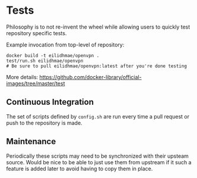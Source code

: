 # Tests

Philosophy is to not re-invent the wheel while allowing users to quickly test repository specific tests.

Example invocation from top-level of repository:

    docker build -t eilidhmae/openvpn .
    test/run.sh eilidhmae/openvpn
    # Be sure to pull eilidhmae/openvpn:latest after you're done testing

More details: https://github.com/docker-library/official-images/tree/master/test

## Continuous Integration

The set of scripts defined by `config.sh` are run every time a pull request or push to the repository is made.

## Maintenance

Periodically these scripts may need to be synchronized with their upsteam source.  Would be nice to be able to just use them from upstream if it such a feature is added later to avoid having to copy them in place.
